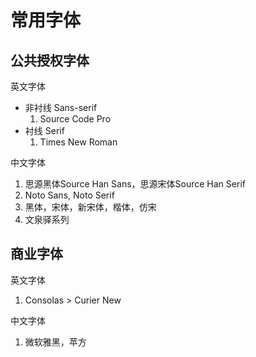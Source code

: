 # 常用字体

## 公共授权字体

英文字体

* 非衬线 Sans-serif
    1. Source Code Pro
* 衬线 Serif
    1. Times New Roman

中文字体

1. 思源黑体Source Han Sans，思源宋体Source Han Serif
2. Noto Sans, Noto Serif
3. 黑体，宋体，新宋体，楷体，仿宋
4. 文泉驿系列

## 商业字体

英文字体

1. Consolas > Curier New

中文字体

1. 微软雅黑，苹方
